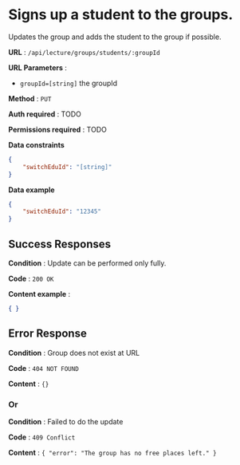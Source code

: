# Signs up a student to the groups.

Updates the group and adds the student to the group if possible.

**URL** : `/api/lecture/groups/students/:groupId`

**URL Parameters** :
- `groupId=[string]` the groupId

**Method** : `PUT`

**Auth required** : TODO

**Permissions required** : TODO

**Data constraints**

```json
{
    "switchEduId": "[string]"
}
```

**Data example** 

```json
{
    "switchEduId": "12345"
}
```

## Success Responses

**Condition** : Update can be performed only fully.

**Code** : `200 OK`

**Content example** : 

```json
{ }
```

## Error Response

**Condition** : Group does not exist at URL

**Code** : `404 NOT FOUND`

**Content** : `{}`

### Or

**Condition** :  Failed to do the update

**Code** : `409 Conflict`

**Content** : `{
  "error": "The group has no free places left."
}`


